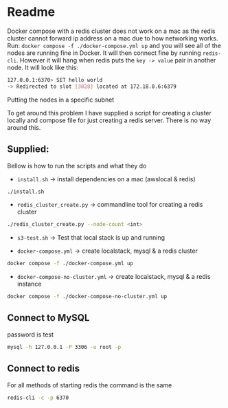 # Readme
Docker compose with a redis cluster does not work on a mac as the redis cluster
cannot forward ip address on a mac due to how networking works. Run:
`docker compose -f ./docker-compose.yml up` and you will see all of the nodes
are running fine in Docker. It will then connect fine by running `redis-cli`.
However it will hang when redis puts the `key -> value` pair in another node.
It will look like this:
```bash
127.0.0.1:6370> SET hello world
-> Redirected to slot [3028] located at 172.18.0.6:6379
```
Putting the nodes in a specific subnet 


To get around this problem I have supplied a script for creating a cluster
locally and compose file for just creating a redis server. There is no way
around this.

## Supplied:
Bellow is how to run the scripts and what they do

- `install.sh` -> install dependencies on a mac (awslocal & redis)
```bash
./install.sh
```

- `redis_cluster_create.py` -> commandline tool for creating a redis cluster
```bash
./redis_cluster_create.py --node-count <int>
```

- `s3-test.sh` -> Test that local stack is up and running

- `docker-compose.yml` -> create localstack, mysql & a redis cluster
```bash
docker compose -f ./docker-compose.yml up
```

- `docker-compose-no-cluster.yml` -> create localstack, mysql & a redis instance 
```bash
docker compose -f ./docker-compose-no-cluster.yml up
```

## Connect to MySQL
password is test

```bash
mysql -h 127.0.0.1 -P 3306 -u root -p
```

## Connect to redis
For all methods of starting redis the command is the same
```bash
redis-cli -c -p 6370
```
